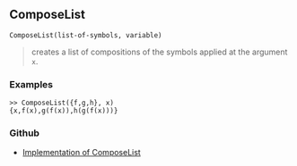 ## ComposeList

```
ComposeList(list-of-symbols, variable)
```

> creates a list of compositions of the symbols applied at the argument `x`.

### Examples

```
>> ComposeList({f,g,h}, x)
{x,f(x),g(f(x)),h(g(f(x)))}

```

### Github

* [Implementation of ComposeList](https://github.com/axkr/symja_android_library/blob/master/symja_android_library/matheclipse-core/src/main/java/org/matheclipse/core/builtin/ListFunctions.java#L1559) 
